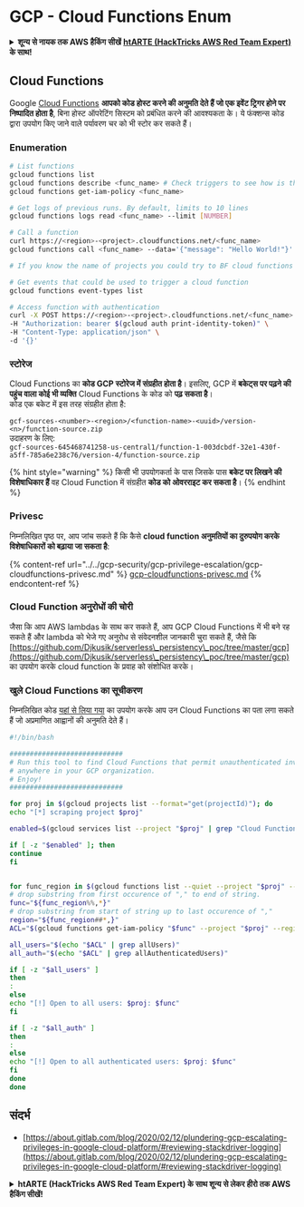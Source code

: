 # GCP - Cloud Functions Enum

<details>

<summary><strong>शून्य से नायक तक AWS हैकिंग सीखें</strong> <a href="https://training.hacktricks.xyz/courses/arte"><strong>htARTE (HackTricks AWS Red Team Expert)</strong></a><strong> के साथ!</strong></summary>

HackTricks का समर्थन करने के अन्य तरीके:

* यदि आप चाहते हैं कि आपकी **कंपनी का विज्ञापन HackTricks में दिखाई दे** या **HackTricks को PDF में डाउनलोड करें**, तो [**सब्सक्रिप्शन प्लान्स**](https://github.com/sponsors/carlospolop) देखें!
* [**आधिकारिक PEASS & HackTricks स्वैग**](https://peass.creator-spring.com) प्राप्त करें
* [**The PEASS Family**](https://opensea.io/collection/the-peass-family) की खोज करें, हमारा एक्सक्लूसिव [**NFTs**](https://opensea.io/collection/the-peass-family) का संग्रह
* 💬 [**Discord group**](https://discord.gg/hRep4RUj7f) में **शामिल हों** या [**telegram group**](https://t.me/peass) में या **Twitter** पर 🐦 [**@carlospolopm**](https://twitter.com/carlospolopm) को **फॉलो करें**.
* [**HackTricks**](https://github.com/carlospolop/hacktricks) और [**HackTricks Cloud**](https://github.com/carlospolop/hacktricks-cloud) github repos में PRs सबमिट करके अपनी हैकिंग ट्रिक्स शेयर करें.

</details>

## Cloud Functions <a href="#reviewing-cloud-functions" id="reviewing-cloud-functions"></a>

Google [Cloud Functions](https://cloud.google.com/functions/) **आपको कोड होस्ट करने की अनुमति देते हैं जो एक इवेंट ट्रिगर होने पर निष्पादित होता है**, बिना होस्ट ऑपरेटिंग सिस्टम को प्रबंधित करने की आवश्यकता के। ये फंक्शन्स कोड द्वारा उपयोग किए जाने वाले पर्यावरण चर को भी स्टोर कर सकते हैं।

### Enumeration
```bash
# List functions
gcloud functions list
gcloud functions describe <func_name> # Check triggers to see how is this function invoked
gcloud functions get-iam-policy <func_name>

# Get logs of previous runs. By default, limits to 10 lines
gcloud functions logs read <func_name> --limit [NUMBER]

# Call a function
curl https://<region>-<project>.cloudfunctions.net/<func_name>
gcloud functions call <func_name> --data='{"message": "Hello World!"}'

# If you know the name of projects you could try to BF cloud functions names

# Get events that could be used to trigger a cloud function
gcloud functions event-types list

# Access function with authentication
curl -X POST https://<region>-<project>.cloudfunctions.net/<func_name> \
-H "Authorization: bearer $(gcloud auth print-identity-token)" \
-H "Content-Type: application/json" \
-d '{}'
```
### स्टोरेज

Cloud Functions का **कोड GCP स्टोरेज में संग्रहीत होता है**। इसलिए, GCP में **बकेट्स पर पढ़ने की पहुंच वाला कोई भी व्यक्ति** Cloud Functions के कोड को **पढ़ सकता है**।\
कोड एक बकेट में इस तरह संग्रहीत होता है:

`gcf-sources-<number>-<region>/<function-name>-<uuid>/version-<n>/function-source.zip` \
उदाहरण के लिए:\
`gcf-sources-645468741258-us-central1/function-1-003dcbdf-32e1-430f-a5ff-785a6e238c76/version-4/function-source.zip`

{% hint style="warning" %}
किसी भी उपयोगकर्ता के पास जिसके पास **बकेट पर लिखने की विशेषाधिकार हैं** वह Cloud Function में संग्रहीत **कोड को ओवरराइट कर सकता है**।
{% endhint %}

### Privesc

निम्नलिखित पृष्ठ पर, आप जांच सकते हैं कि कैसे **cloud function अनुमतियों का दुरुपयोग करके विशेषाधिकारों को बढ़ाया जा सकता है**:

{% content-ref url="../../gcp-security/gcp-privilege-escalation/gcp-cloudfunctions-privesc.md" %}
[gcp-cloudfunctions-privesc.md](../../gcp-security/gcp-privilege-escalation/gcp-cloudfunctions-privesc.md)
{% endcontent-ref %}

### Cloud Function अनुरोधों की चोरी

जैसा कि आप AWS lambdas के साथ कर सकते हैं, आप GCP Cloud Functions में भी बने रह सकते हैं और lambda को भेजे गए अनुरोध से संवेदनशील जानकारी चुरा सकते हैं, जैसे कि [https://github.com/Djkusik/serverless\_persistency\_poc/tree/master/gcp](https://github.com/Djkusik/serverless\_persistency\_poc/tree/master/gcp) का उपयोग करके cloud function के प्रवाह को संशोधित करके।

### खुले Cloud Functions का सूचीकरण

निम्नलिखित कोड [यहां से लिया गया](https://gitlab.com/gitlab-com/gl-security/security-operations/gl-redteam/gcp\_misc/-/blob/master/find\_open\_functions.sh) का उपयोग करके आप उन Cloud Functions का पता लगा सकते हैं जो अप्रमाणित आह्वानों की अनुमति देते हैं।
```bash
#!/bin/bash

############################
# Run this tool to find Cloud Functions that permit unauthenticated invocations
# anywhere in your GCP organization.
# Enjoy!
############################

for proj in $(gcloud projects list --format="get(projectId)"); do
echo "[*] scraping project $proj"

enabled=$(gcloud services list --project "$proj" | grep "Cloud Functions API")

if [ -z "$enabled" ]; then
continue
fi


for func_region in $(gcloud functions list --quiet --project "$proj" --format="value[separator=','](NAME,REGION)"); do
# drop substring from first occurence of "," to end of string.
func="${func_region%%,*}"
# drop substring from start of string up to last occurence of ","
region="${func_region##*,}"
ACL="$(gcloud functions get-iam-policy "$func" --project "$proj" --region "$region")"

all_users="$(echo "$ACL" | grep allUsers)"
all_auth="$(echo "$ACL" | grep allAuthenticatedUsers)"

if [ -z "$all_users" ]
then
:
else
echo "[!] Open to all users: $proj: $func"
fi

if [ -z "$all_auth" ]
then
:
else
echo "[!] Open to all authenticated users: $proj: $func"
fi
done
done
```
## संदर्भ

* [https://about.gitlab.com/blog/2020/02/12/plundering-gcp-escalating-privileges-in-google-cloud-platform/#reviewing-stackdriver-logging](https://about.gitlab.com/blog/2020/02/12/plundering-gcp-escalating-privileges-in-google-cloud-platform/#reviewing-stackdriver-logging)

<details>

<summary><strong>htARTE (HackTricks AWS Red Team Expert) के साथ शून्य से लेकर हीरो तक AWS हैकिंग सीखें</strong></a><strong>!</strong></summary>

HackTricks का समर्थन करने के अन्य तरीके:

* यदि आप चाहते हैं कि आपकी **कंपनी का विज्ञापन HackTricks में दिखाई दे** या **HackTricks को PDF में डाउनलोड करें** तो [**सदस्यता योजनाएँ**](https://github.com/sponsors/carlospolop) देखें!
* [**आधिकारिक PEASS & HackTricks स्वैग**](https://peass.creator-spring.com) प्राप्त करें
* [**The PEASS Family**](https://opensea.io/collection/the-peass-family) की खोज करें, हमारा विशेष [**NFTs**](https://opensea.io/collection/the-peass-family) संग्रह
* 💬 [**Discord समूह**](https://discord.gg/hRep4RUj7f) में **शामिल हों** या [**telegram समूह**](https://t.me/peass) में या **Twitter** पर मुझे 🐦 [**@carlospolopm**](https://twitter.com/carlospolopm) **का अनुसरण करें**.
* [**HackTricks**](https://github.com/carlospolop/hacktricks) और [**HackTricks Cloud**](https://github.com/carlospolop/hacktricks-cloud) github repos में PRs सबमिट करके अपनी हैकिंग तरकीबें साझा करें.

</details>
